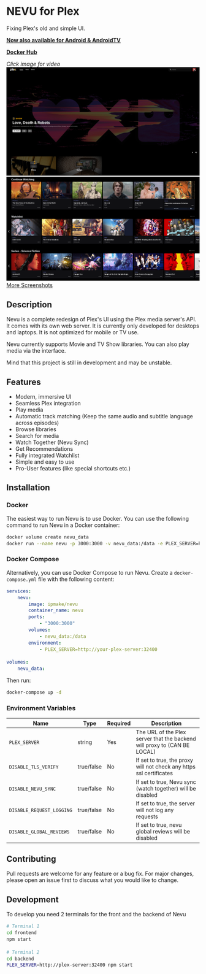 # NEVU for Plex
Fixing Plex's old and simple UI.

[**Now also available for Android & AndroidTV**](https://github.com/Ipmake/Nevu/discussions/43)

[**Docker Hub**](https://hub.docker.com/r/ipmake/nevu)

*Click image for video*
[![Nevu1](assets/screenshot1.png)](https://www.youtube.com/watch?v=PuTOw3Wg9oY)
![Nevu2](assets/screenshot2.png)
[More Screenshots](https://github.com/Ipmake/Nevu/tree/main/assets)

## Description

Nevu is a complete redesign of Plex's UI using the Plex media server's API. It comes with its own web server. It is currently only developed for desktops and laptops. It is not optimized for mobile or TV use.

Nevu currently supports Movie and TV Show libraries. You can also play media via the interface.

Mind that this project is still in development and may be unstable.


## Features
- Modern, immersive UI
- Seamless Plex integration
- Play media
- Automatic track matching (Keep the same audio and subtitle language across episodes)
- Browse libraries
- Search for media
- Watch Together (Nevu Sync)
- Get Recommendations
- Fully integrated Watchlist
- Simple and easy to use
- Pro-User features (like special shortcuts etc.)

## Installation

### Docker

The easiest way to run Nevu is to use Docker. You can use the following command to run Nevu in a Docker container:

```bash
docker volume create nevu_data
docker run --name nevu -p 3000:3000 -v nevu_data:/data -e PLEX_SERVER=http://your-plex-server:32400 ipmake/nevu
```

### Docker Compose

Alternatively, you can use Docker Compose to run Nevu. Create a `docker-compose.yml` file with the following content:

```yaml
services:
    nevu:
        image: ipmake/nevu
        container_name: nevu
        ports:
            - "3000:3000"
        volumes:
            - nevu_data:/data
        environment:
            - PLEX_SERVER=http://your-plex-server:32400

volumes:
    nevu_data:
```

Then run:

```bash
docker-compose up -d
```

### Environment Variables
| Name                     | Type       | Required | Description                                                                 |
|--------------------------|------------|----------|-----------------------------------------------------------------------------|
| `PLEX_SERVER`            | string     | Yes      | The URL of the Plex server that the backend will proxy to (CAN BE LOCAL)    |
| `DISABLE_TLS_VERIFY`     | true/false | No       | If set to true, the proxy will not check any https ssl certificates         |
| `DISABLE_NEVU_SYNC`      | true/false | No       | If set to true, Nevu sync (watch together) will be disabled                 |
| `DISABLE_REQUEST_LOGGING`| true/false | No       | If set to true, the server will not log any requests                        |
| `DISABLE_GLOBAL_REVIEWS` | true/false | No       | If set to true, nevu global reviews will be disabled                        |



## Contributing
Pull requests are welcome for any feature or a bug fix. For major changes, please open an issue first to discuss what you would like to change.

## Development

To develop you need 2 terminals for the front and the backend of Nevu

```bash
# Terminal 1
cd frontend
npm start

# Terminal 2
cd backend
PLEX_SERVER=http://plex-server:32400 npm start
```

